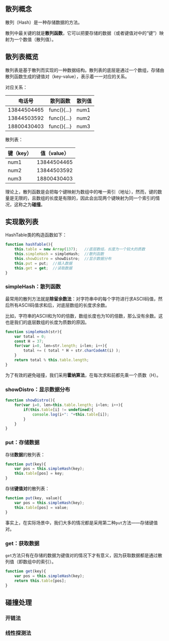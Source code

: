 
## 散列概念

散列（Hash）是一种存储数据的方法。

散列中最关键的就是**散列函数**，它可以把要存储的数据（或者键值对中的“键”）映射为一个数值（散列值）。

## 散列表概览

散列表是基于散列而实现的一种数据结构。散列表的底层是通过一个数组，存储由散列函数生成的键值对（key-value），表示着一一对应的关系。

对应关系：

| 电话号       |  散列函数         |  散列值  |
|-------------|------------------|----------|
| 13844504465  |  func(){...}    |    num1    |
| 13844503592  |  func(){...}    |    num2    |
| 18800430403  |  func(){...}    |    num3    |

散列表：

| 键（key） |  值（value） |
|-------|-----------------|
| num1  |  13844504465    |
| num2  |  13844503592    | 
| num3  |  18800430403    | 


理论上，散列函数是会把每个键映射为数组中的唯一索引（地址），然而，键的数量是无限的，且数组的长度是有限的，因此会出现两个键映射为同一个索引的情况，这称之为**碰撞**。


## 实现散列表

HashTable类的构造函数如下：

```js
function hashTable(){
    this.table = new Array(137);   //底层数组，长度为一个较大的质数
    this.simpleHash = simpleHash;  //散列函数
    this.showDistro = showDistro;  //显示数据分布
    this.put = put;  //插入数据
    this.get = get;  //读取数据
}
```

### simpleHash：散列函数

最常用的散列方法就是**除留余数法**：对字符串中的每个字符进行求ASCII码值，然后所有ASCII码值求和后，对底层数组的长度求余数。

比如，字符串的ASCII和为10的倍数，数组长度也为10的倍数，那么没有余数。这也是我们的底层数组的长度为质数的原因。

```js
function simpleHash(str){
    var total = 0;
    const H = 37;
    for(var i=0, len=str.length; i<len; i++){
        total += ( total * H + str.charCodeAt(i) );
    }
    return total % this.table.length;
}
```

为了有效的避免碰撞，我们采用**霍纳算法**，在每次求和前都先乘一个质数（H）。

### showDistro：显示数据分布

```js
function showDistro(){
    for(var i=0, len=this.table.length; i<len; i++){
        if(this.table[i] != undefined){
            console.log(i+": "+this.table[i]);
        }
    }
}
```


### put：存储数据

存储**数据**的散列表：
```js
function put(key){
    var pos = this.simpleHash(key);
    this.table[pos] = key;
}
```

存储**键值对**的散列表：
```js
function put(key, value){
    var pos = this.simpleHash(key);
    this.table[pos] = value;
}
```

事实上，在实际场景中，我们大多的情况都是采用第二种`put`方法——存储键值对。


### get：获取数据

`get`方法只有在存储的数据为键值对的情况下才有意义，因为获取数据都是通过散列值（即数组中的索引）。

```js
function get(key){
    var pos = this.simpleHash(key);
    return this.table[pos];
}
```


## 碰撞处理


### 开链法


### 线性探测法



